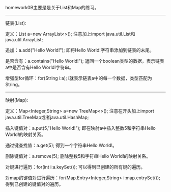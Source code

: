 homework0B主要是是关于List和Map的练习。

------------------------------

链表(List):

定义：List<String> a=new ArrayList<>();
注意加上import java.util.List和java.util.ArrayList;

追加：a.add("Hello World!");
即将Hello World!字符串添加到链表的末尾。

是否含有：a.contains("Hello World!");
返回一个boolean类型的数据，表示链表a中是否含有Hello World!字符串。

增强型for循环：for(String i:a);
i就表示链表a中的每一个数据，类型匹配为String。

------------------------------

映射(Map):

定义：Map<Integer,String> a=new TreeMap<>();
注意在开头加上import java.util.TreeMap或者java.util.HashMap;

插入键值对：a.put(5,"Hello World!");
即在映射a中插入整数5和字符串Hello World!的映射关系。

通过键查找值：a.get(5);
得到一个字符串Hello World!。

删除键值对：a.remove(5);
删除整数5和字符串Hello World!的映射关系。

对键进行遍历：for(int i:a.keySet());
可以得到已创建的所有键的遍历。

对map的键值对进行遍历：for(Map.Entry<Integer,String> i:map.entrySet());
得到已创建的键值对的遍历。


